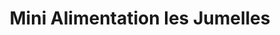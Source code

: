 ---
title: "Mini Alimentation les Jumelles"
url: /kinshasa/mini-alimentation-les-jumelles/
shop: Lebensmittel
---